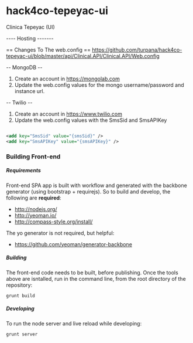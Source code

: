 hack4co-tepeyac-ui
==================

Clinica Tepeyac (UI)


---- Hosting -------



== Changes To The web.config ==
https://github.com/turpana/hack4co-tepeyac-ui/blob/master/api/Clinical.API/Clinical.API/Web.config

-- MongoDB --

1.  Create an account in https://mongolab.com
2.  Update the web.config values for the mongo username/password and instance url.
    <connectionStrings>
      	<add name="MongoDB" connectionString="mongodb://{userName}:{password}@{url}:{port}/{databaseName}" />
    </connectionStrings>


-- Twilio --

1.  Create an account in https://www.twilio.com
2.  Update the web.config values with the SmsSid and SmsAPIKey

```xml

<add key="SmsSid" value="{smsSid}" />
<add key="SmsAPIKey" value="{smsAPIKey}" />

```

### Building Front-end

##### Requirements

Front-end SPA app is built with workflow and generated with the backbone generator (using bootstrap + requirejs). So to build and develop, the following are **required**:

* <http://nodejs.org/>
* <http://yeoman.io/> 
* <http://compass-style.org/install/>

The yo generator is not required, but helpful:
* <https://github.com/yeoman/generator-backbone>


##### Building

The front-end code needs to be built, before publishing. Once the tools above are isntalled, run in the command line, from the root directory of the repository:

```
grunt build
```

##### Developing
To run the node server and live reload while developing:

```
grunt server
```
